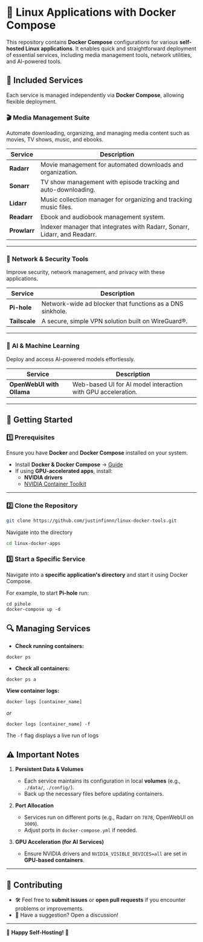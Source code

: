 # 🐳 Linux Applications with Docker Compose

This repository contains **Docker Compose** configurations for various **self-hosted Linux applications**. It enables quick and straightforward deployment of essential services, including media management tools, network utilities, and AI-powered tools.

## 📌 Included Services

Each service is managed independently via **Docker Compose**, allowing flexible deployment.

### 🎬 **Media Management Suite**

Automate downloading, organizing, and managing media content such as movies, TV shows, music, and ebooks.

| Service      | Description                                                               |
| ------------ | ------------------------------------------------------------------------- |
| **Radarr**   | Movie management for automated downloads and organization.                |
| **Sonarr**   | TV show management with episode tracking and auto-downloading.            |
| **Lidarr**   | Music collection manager for organizing and tracking music files.         |
| **Readarr**  | Ebook and audiobook management system.                                    |
| **Prowlarr** | Indexer manager that integrates with Radarr, Sonarr, Lidarr, and Readarr. |

---

### 🔐 **Network & Security Tools**

Improve security, network management, and privacy with these applications.

| Service       | Description                                               |
| ------------- | --------------------------------------------------------- |
| **Pi-hole**   | Network-wide ad blocker that functions as a DNS sinkhole. |
| **Tailscale** | A secure, simple VPN solution built on WireGuard®.        |

---

### 🤖 **AI & Machine Learning**

Deploy and access AI-powered models effortlessly.

| Service                   | Description                                                  |
| ------------------------- | ------------------------------------------------------------ |
| **OpenWebUI with Ollama** | Web-based UI for AI model interaction with GPU acceleration. |

---

## 🚀 Getting Started

### 1️⃣ **Prerequisites**

Ensure you have **Docker** and **Docker Compose** installed on your system.

- Install **Docker & Docker Compose** → [Guide](https://docs.docker.com/get-docker/)
- If using **GPU-accelerated apps**, install:
  - **NVIDIA drivers**
  - [NVIDIA Container Toolkit](https://docs.nvidia.com/datacenter/cloud-native/container-toolkit/install-guide.html)

---

### 2️⃣ **Clone the Repository**

```sh
git clone https://github.com/justinfinnn/linux-docker-tools.git
```

Navigate into the directory

```sh
cd linux-docker-apps
```

### 3️⃣ **Start a Specific Service**

Navigate into a **specific application's directory** and start it using Docker Compose.

For example, to start **Pi-hole** run:

```
cd pihole
docker-compose up -d
```

## 🔍 Managing Services

- **Check running containers:**

```
docker ps
```

- **Check all containers:**

```
docker ps a
```

**View container logs:**

```
docker logs [container_name]
```

_or_

```
docker logs [container_name] -f
```

The `-f` flag displays a live run of logs

## ⚠️ Important Notes

1.  **Persistent Data & Volumes**

    - Each service maintains its configuration in local **volumes** (e.g., `./data/`, `./config/`).
    - Back up the necessary files before updating containers.

2.  **Port Allocation**

    - Services run on different ports (e.g., Radarr on `7878`, OpenWebUI on `3009`).
    - Adjust ports in `docker-compose.yml` if needed.

3.  **GPU Acceleration (for AI Services)**

    - Ensure NVIDIA drivers and `NVIDIA_VISIBLE_DEVICES=all` are set in **GPU-based containers**.

---

## 🤝 Contributing

- 🛠 Feel free to **submit issues** or **open pull requests** if you encounter problems or improvements.
- 📩 Have a suggestion? Open a discussion!

---

🚀 **Happy Self-Hosting!** 🎉
